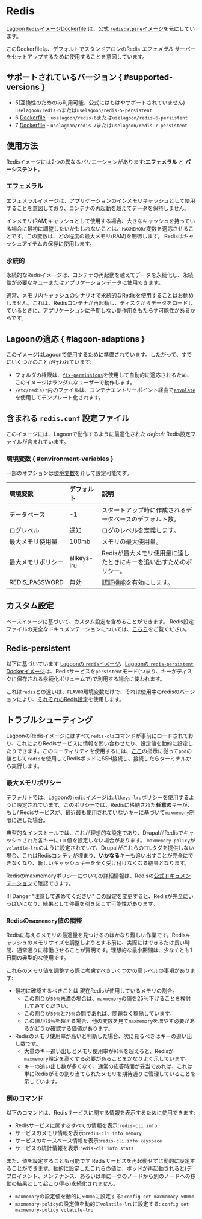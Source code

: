 # Redis

[Lagoon `Redis`イメージDockerfile](https://github.com/uselagoon/lagoon-images/blob/main/images/redis) は、[公式 `redis:alpine`イメージ](https://hub.docker.com/_/redis/)を元にしています。

このDockerfileは、デフォルトでスタンドアロンのRedis _エフェメラル_ サーバーをセットアップするために使用することを意図しています。

## サポートされているバージョン { #supported-versions }

* 5(互換性のためのみ利用可能、公式にはもはやサポートされていません) - `uselagoon/redis-5`または`uselagoon/redis-5-persistent`
* 6 [Dockerfile](https://github.com/uselagoon/lagoon-images/blob/main/images/redis/6.Dockerfile) - `uselagoon/redis-6`または`uselagoon/redis-6-persistent`
* 7 [Dockerfile](https://github.com/uselagoon/lagoon-images/blob/main/images/redis/7.Dockerfile) - `uselagoon/redis-7`または`uselagoon/redis-7-persistent`

## 使用方法

Redisイメージには2つの異なるバリエーションがあります:**エフェメラル** と **パーシステント**。

### エフェメラル

エフェメラルイメージは、アプリケーションのインメモリキャッシュとして使用することを意図しており、コンテナの再起動を越えてデータを保持しません。

インメモリ(RAM)キャッシュとして使用する場合、大きなキャッシュを持っている場合に最初に調整したいかもしれないことは、`MAXMEMORY`変数を適応させることです。この変数は、どの程度の最大メモリ(RAM)を制御します。 Redisはキャッシュアイテムの保存に使用します。

### 永続的

永続的なRedisイメージは、コンテナの再起動を越えてデータを永続化し、永続性が必要なキューまたはアプリケーションデータに使用できます。

通常、メモリ内キャッシュのシナリオで永続的なRedisを使用することはお勧めしません。これは、Redisコンテナが再起動し、ディスクからデータをロードしているときに、アプリケーションに予期しない副作用をもたらす可能性があるからです。

## Lagoonの適応 { #lagoon-adaptions }

このイメージはLagoonで使用するために準備されています。したがって、すでにいくつかのことが行われています:

* フォルダの権限は、[`fix-permissions`](https://github.com/uselagoon/lagoon-images/blob/main/images/commons/fix-permissions)を使用して自動的に適応されるため、このイメージはランダムなユーザーで動作します。
* `/etc/redis/*`内のファイルは、コンテナエントリーポイント経由で[`envplate`](https://github.com/kreuzwerker/envplate)を使用してテンプレート化されます。

## 含まれる `redis.conf` 設定ファイル

このイメージには、Lagoonで動作するように最適化された _default_ Redis設定ファイルが含まれています。

### 環境変数 { #environment-variables }

一部のオプションは[環境変数](../concepts-advanced/environment-variables.md)を介して設定可能です。

| 環境変数 | デフォルト     |                                         説明                                         |
| :------------------- | :---------- | :----------------------------------------------------------------------------------------- |
| データベース            | -1          | スタートアップ時に作成されるデータベースのデフォルト数。                                            |
| ログレベル             | 通知      | ログのレベルを定義します。                                                                  |
| 最大メモリ使用量            | 100mb       | メモリの最大使用量。                                                                  |
| 最大メモリポリシー            | allkeys-lru | Redisが最大メモリ使用量に達したときにキーを追い出すためのポリシー。            |
| REDIS_PASSWORD       | 無効    | [認証機能](https://redis.io/topics/security#authentication-feature)を有効にします。 |

## カスタム設定

ベースイメージに基づいて、カスタム設定を含めることができます。
Redis設定ファイルの完全なドキュメンテーションについては、[こちら](https://raw.githubusercontent.com/antirez/redis/4.0/redis.conf)をご覧ください。

## Redis-persistent

以下に基づいています [Lagoonの `redis`イメージ](https://github.com/uselagoon/lagoon-images/blob/main/images/redis/5.Dockerfile)、[Lagoonの `redis-persistent` Dockerイメージ](https://github.com/uselagoon/lagoon-images/blob/main/images/redis-persistent/5.Dockerfile)は、Redisサービスを`persistent`モード(つまり、キーがディスクに保存される永続化ボリュームで)で利用する場合に使われます。

これは`redis`との違いは、`FLAVOR`環境変数だけで、それは使用中のredisのバージョンにより、[それぞれのRedis設定](https://github.com/uselagoon/lagoon-images/tree/main/images/redis/conf)を使用します。

## トラブルシューティング

LagoonのRedisイメージにはすべて`redis-cli`コマンドが事前にロードされており、これによりRedisサービスに情報を問い合わせたり、設定値を動的に設定したりできます。このユーティリティを使用するには、[ここ](../interacting/ssh.md)の指示に従って`pod`の値として`redis`を使用してRedisポッドにSSH接続し、接続したらターミナルから実行します。

### 最大メモリポリシー

デフォルトでは、Lagoonの`redis`イメージは`allkeys-lru`ポリシーを使用するように設定されています。このポリシーでは、Redisに格納された**任意の**キーが、もし/ Redisサービスが、最近最も使用されていないキーに基づいて`maxmemory`制限に達した場合。

典型的なインストールでは、これが理想的な設定であり、DrupalがRedisでキャッシュされた各キーに`TTL`値を設定しない場合があります。 `maxmemory-policy`が`volatile-lru`のように設定されていて、Drupalがこれらの`TTL`タグを提供しない場合、これはRedisコンテナが埋まり、**いかなる**キーも追い出すことが完全にできなくなり、新しいキャッシュキーを全く受け付けなくなる結果となります。

Redisのmaxmemoryポリシーについての詳細情報は、Redisの[公式ドキュメンテーション](https://redis.io/docs/manual/eviction/#eviction-policies)で確認できます。

!!! Danger "注意して進めてください"
    この設定を変更すると、Redisが完全にいっぱいになり、結果として停電を引き起こす可能性があります。

### Redisの`maxmemory`値の調整

Redisに与えるメモリの最適量を見つけるのはかなり難しい作業です。Redisキャッシュのメモリサイズを調整しようとする前に、実際にはできるだけ長い時間、通常通りに稼働させることが賢明です。理想的な最小期間は、少なくとも1日間の典型的な使用です。

これらのメモリ値を調整する際に考慮すべきいくつかの高レベルの事項があります:

* 最初に確認するべきことは 現在Redisが使用しているメモリの割合。
  * この割合が`50％`未満の場合は、`maxmemory`の値を25％下げることを検討してみてください。
  * この割合が`50％`と`75％`の間であれば、問題なく稼働しています。
  * この値が`75％`を超える場合、他の変数を見て`maxmemory`を増やす必要があるかどうか確認する価値があります。
* Redisのメモリ使用率が高いと判断した場合、次に見るべきはキーの追い出し数です。
  * 大量のキー追い出しとメモリ使用率が`95％`を超えると、Redisが`maxmemory`設定を高くする必要があることをかなりよく示しています。
  * キーの追い出し数が多くなく、通常の応答時間が妥当であれば、これは単にRedisがその割り当てられたメモリを期待通りに管理していることを示しています。

### 例のコマンド

以下のコマンドは、Redisサービスに関する情報を表示するために使用できます:

* Redisサービスに関するすべての情報を表示:`redis-cli info`
* サービスのメモリ情報を表示:`redis-cli info memory`
* サービスのキースペース情報を表示:`redis-cli info keyspace`
* サービスの統計情報を表示:`redis-cli info stats`

また、値を設定することも可能です Redisサービスを再起動せずに動的に設定することができます。動的に設定したこれらの値は、ポッドが再起動されると(デプロイメント、メンテナンス、あるいは単に一つのノードから別のノードへの移動の結果として起こり得る)永続化されません。

* `maxmemory`の設定値を動的に`500mb`に設定する: `config set maxmemory 500mb`
* `maxmemory-policy`の設定値を動的に`volatile-lru`に設定する: `config set maxmemory-policy volatile-lru`
